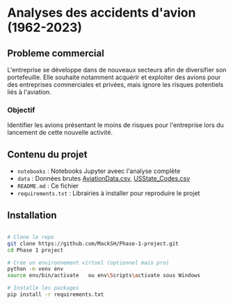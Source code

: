 # Analyses des accidents d'avion (1962-2023)

## Probleme commercial
L'entreprise se développe dans de nouveaux secteurs afin de diversifier son portefeuille. Elle souhaite notamment acquérir et exploiter des avions pour des entreprises commerciales et privées, mais ignore les risques potentiels liés à l'aviation.

### Objectif
Identifier les avions présentant le moins de risques pour l'entreprise lors du lancement de cette nouvelle activité.

## Contenu du projet
- `notebooks` : Notebooks Jupyter aveec l'analyse complète
- `data` : Données brutes [AviationData.csv](https://raw.githubusercontent.com/MackSH/Phase-1-project/refs/heads/main/AviationData.csv), [USState_Codes.csv](https://raw.githubusercontent.com/MackSH/Phase-1-project/refs/heads/main/USState_Codes.csv)
- `README.md` : Ce fichier
- `requirements.txt` : Librairies à installer pour reproduire le projet

## Installation
```bash

# Clone le repo
git clone https://github.com/MackSH/Phase-1-project.git
cd Phase 1 project

# Crée un environnement virtuel (optionnel mais pro)
python -m venv env
source env/bin/activate   ou env\Scripts\activate sous Windows

# Installe les packages
pip install -r requirements.txt
```